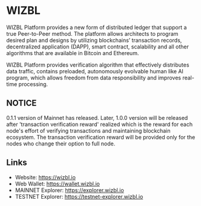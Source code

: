 # WIZBL

WIZBL Platform provides a new form of distributed ledger that support a true Peer-to-Peer method. 
The platform allows architects to program desired plan and designs by utilizing 
blockchains’ transaction records, decentralized application (DAPP), smart contract, 
scalability and all other algorithms that are available in Bitcoin and Ethereum. 

WIZBL Platform provides verification algorithm that effectively distributes data traffic, 
contains preloaded, autonomously evolvable human like AI program, which allows freedom 
from data responsibility and improves real-time processing.


## NOTICE

0.1.1 version of Mainnet has released. Later, 1.0.0 version will be released after 'transaction verification reward' realized which is the reward for each node's effort of verifying transactions and maintaining blockchain ecosystem. The transaction verification reward will be provided only for the nodes who change their option to full node.


## Links

* Website: https://wizbl.io
* Web Wallet: https://wallet.wizbl.io
* MAINNET Explorer: https://explorer.wizbl.io
* TESTNET Explorer: https://testnet-explorer.wizbl.io